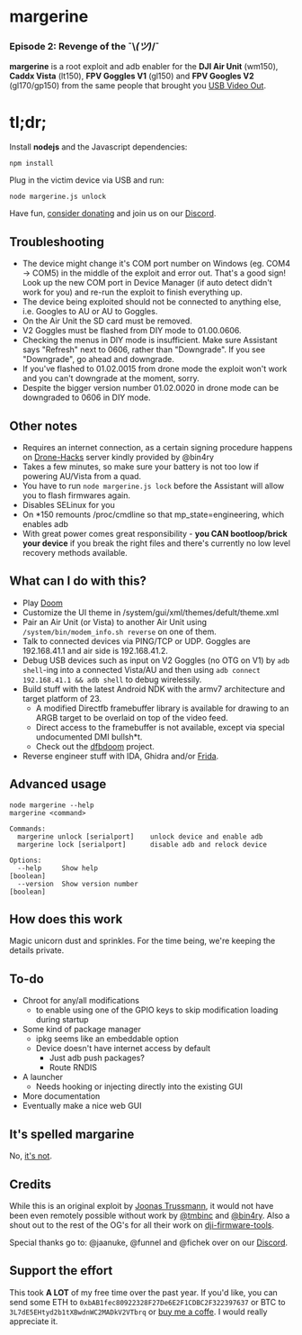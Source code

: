 # margerine
### Episode 2: Revenge of the ¯\\_(ツ)_/¯

**margerine** is a root exploit and adb enabler for the **DJI Air Unit** (wm150), **Caddx Vista** (lt150), **FPV Goggles V1** (gl150) and **FPV Googles V2** (gl170/gp150) from the same people that brought you [USB Video Out](https://github.com/fpv-wtf/voc-poc).

# tl;dr;
Install **nodejs** and the Javascript dependencies:

    npm install
Plug in the victim device via USB and run:

    node margerine.js unlock

Have fun, [consider donating](https://github.com/fpv-wtf/margerine#support-the-effort) and join us on our [Discord]([Discord](https://discord.gg/3rpnBBJKtU)).

## Troubleshooting
 - The device might change it's COM port number on Windows (eg. COM4 -> COM5) in the middle of the exploit and error out. That's a good sign! Look up the new COM port in Device Manager (if auto detect didn't work for you) and re-run the exploit to finish everything up.
 - The device being exploited should not be connected to anything else, i.e. Googles to AU or AU to Goggles.
 - On the Air Unit the SD card must be removed.
 - V2 Goggles must be flashed from DIY mode to 01.00.0606.
  - Checking the menus in DIY mode is insufficient. Make sure Assistant says "Refresh" next to 0606, rather than "Downgrade". If you see "Downgrade", go ahead and downgrade.
  - If you've flashed to 01.02.0015 from drone mode the exploit won't work and you can't downgrade at the moment, sorry.
  - Despite the bigger version number 01.02.0020 in drone mode can be downgraded to 0606 in DIY mode.


## Other notes
 - Requires an internet connection, as a certain signing procedure happens on [Drone-Hacks](https://drone-hacks.com/) server kindly provided by @bin4ry
 - Takes a few minutes, so make sure your battery is not too low if powering AU/Vista from a quad.
 - You have to run `node margerine.js lock` before the Assistant will allow you to flash firmwares again.
 - Disables SELinux for you
 - On *150 remounts /proc/cmdline so that mp_state=engineering, which enables adb
 - With great power comes great responsibility - **you CAN bootloop/brick your device** if you break the right files and there's currently no low level recovery methods available. 

## What can I do with this?

 - Play [Doom](https://github.com/fpv-wtf/dfbdoom)
 - Customize the UI theme in /system/gui/xml/themes/defult/theme.xml
 - Pair an Air Unit (or Vista) to another Air Unit using `/system/bin/modem_info.sh reverse` on one of them.
 - Talk to connected devices via PING/TCP or UDP. Goggles are 192.168.41.1 and air side is 192.168.41.2.
 - Debug USB devices such as input on V2 Goggles (no OTG on V1) by `adb shell`-ing into a connected Vista/AU and then using `adb connect 192.168.41.1 && adb shell` to debug wirelessily.
 - Build stuff with the latest Android NDK with the armv7 architecture and target platform of 23. 
    - A modified Directfb framebuffer library is available for drawing to an ARGB target to be overlaid on top of the video feed.
    - Direct access to the framebuffer is not available, except via special undocumented DMI bullsh*t. 
    - Check out the [dfbdoom](https://github.com/fpv-wtf/dfbdoom/tree/main/jni) project. 
 - Reverse engineer stuff with IDA, Ghidra and/or [Frida](https://github.com/fpv-wtf/frida-core).

## Advanced usage

    node margerine --help
    margerine <command>
    
    Commands:
      margerine unlock [serialport]    unlock device and enable adb
      margerine lock [serialport]      disable adb and relock device
    
    Options:
      --help     Show help                                                 [boolean]
      --version  Show version number                                       [boolean]

## How does this work

Magic unicorn dust and sprinkles. For the time being, we're keeping the details private.

## To-do

- Chroot for any/all modifications
	-  to enable using one of the GPIO keys to skip modification loading during startup
- Some kind of package manager
	- ipkg seems like an embeddable option
	- Device doesn't have internet access by default
		- Just adb push packages?
		- Route RNDIS
- A launcher
	- Needs hooking or injecting directly into the existing GUI
- More documentation
- Eventually make a nice web GUI

## It's spelled margarine

No, [it's not](https://www.youtube.com/watch?v=2z_gi6AniEo).

## Credits
While this is an original exploit by [Joonas Trussmann](https://fpv.wtf/#/about), it would not have been even remotely possible without work by [@tmbinc](https://twitter.com/tmbinc) and [@bin4ry](https://drone-hacks.com/). Also a shout out to the rest of the OG's for all their work on [dji-firmware-tools](https://github.com/o-gs/dji-firmware-tools).

Special thanks go to: @jaanuke, @funnel and @fichek over on our [Discord](https://discord.gg/3rpnBBJKtU).

## Support the effort

This took **A LOT** of my free time over the past year. If you'd like, you can send some ETH to `0xbAB1fec80922328F27De6E2F1CDBC2F322397637` or BTC to `3L7dE5EHtyd2b1tXBwdnWC2MADkV2VTbrq` or [buy me a coffe](https://www.buymeacoffee.com/fpv.wtf). I would really appreciate it.
